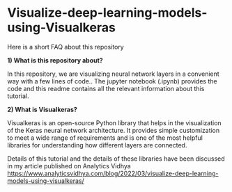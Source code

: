 # Visualize-deep-learning-models-using-Visualkeras
Here is a short FAQ about this repository

**1) What is this repository about?**

In this repository, we are visualizing neural network layers in a convenient way with a few lines of code.. The jupyter notebook (.ipynb) provides the code and this readme contains all the relevant information about this tutorial.

**2) What is Visualkeras?**

Visualkeras is an open-source Python library that helps in the visualization of the Keras neural network architecture. It provides simple customization to meet a wide range of requirements and is one of the most helpful libraries for understanding how different layers are connected.

Details of this tutorial and the details of these libraries have been discussed in my article published on Analytics Vidhya
https://www.analyticsvidhya.com/blog/2022/03/visualize-deep-learning-models-using-visualkeras/
